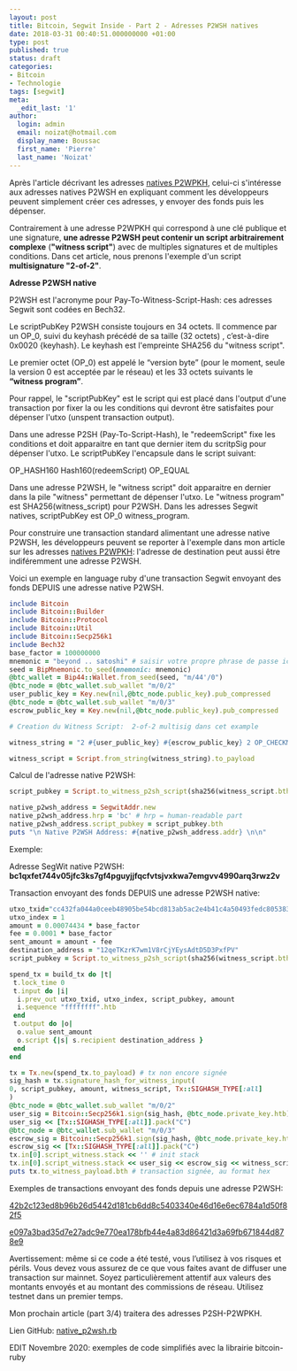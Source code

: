 ```yaml
---
layout: post
title: Bitcoin, Segwit Inside - Part 2 - Adresses P2WSH natives
date: 2018-03-31 00:40:51.000000000 +01:00
type: post
published: true
status: draft
categories:
- Bitcoin
- Technologie
tags: [segwit]
meta:
  _edit_last: '1'
author:
  login: admin
  email: noizat@hotmail.com
  display_name: Boussac
  first_name: 'Pierre'
  last_name: 'Noizat'
---
```

Après l'article décrivant les adresses [natives P2WPKH](http://e-ducat.fr/2018-01-31-segwit-inside-native-p2wpkh-fr/), celui-ci s'intéresse aux adresses natives P2WSH en expliquant comment les développeurs peuvent simplement créer ces adresses, y envoyer des fonds puis les dépenser. 

Contrairement à une adresse P2WPKH qui correspond à une clé publique et une signature, **une adresse P2WSH peut contenir un script arbitrairement complexe** (**"witness script"**) avec de multiples signatures et de multiples conditions. Dans cet article, nous prenons l'exemple d'un script **multisignature "2-of-2"**.

**Adresse P2WSH native**

P2WSH est l'acronyme pour Pay-To-Witness-Script-Hash: ces adresses Segwit sont codées en Bech32.

Le scriptPubKey P2WSH consiste toujours en 34 octets. Il commence par un OP_0, suivi du keyhash précédé de sa taille (32 octets) , c’est-à-dire 0x0020 {keyhash}. Le keyhash est l'empreinte SHA256 du "witness script".

Le premier octet (OP_0) est appelé le “version byte” (pour le moment, seule la version 0 est acceptée par le réseau) et les 33 octets suivants le **“witness program”**.

Pour rappel, le "scriptPubKey" est le script qui est placé dans l'output d'une transaction por fixer la ou les conditions qui devront être satisfaites pour dépenser l'utxo (unspent transaction output).

Dans une adresse P2SH (Pay-To-Script-Hash), le "redeemScript" fixe les conditions et doit apparaitre en tant que dernier item du scritpSig pour dépenser l'utxo. Le scriptPubKey l'encapsule dans le script suivant:

OP_HASH160 Hash160(redeemScript) OP_EQUAL

Dans une adresse P2WSH, le "witness script" doit apparaitre en dernier dans la pile "witness" permettant de dépenser l'utxo.
Le "witness program" est SHA256(witness_script) pour P2WSH.
Dans les adresses Segwit natives, scriptPubKey est OP_0 witness_program.

Pour construire une transaction standard alimentant une adresse native P2WSH, les développeurs peuvent se reporter à l'exemple dans mon article sur les adresses [natives P2WPKH](http://e-ducat.fr/2018-01-31-segwit-inside-native-p2wpkh-fr/): l'adresse de destination peut aussi être indiféremment une adresse P2WSH.

Voici un exemple en language ruby d'une transaction Segwit envoyant des fonds DEPUIS une adresse native P2WSH. 

```ruby
include Bitcoin
include Bitcoin::Builder
include Bitcoin::Protocol
include Bitcoin::Util
include Bitcoin::Secp256k1
include Bech32
base_factor = 100000000
mnemonic = "beyond .. satoshi" # saisir votre propre phrase de passe ici
seed = BipMnemonic.to_seed(mnemonic: mnemonic)
@btc_wallet = Bip44::Wallet.from_seed(seed, "m/44'/0")
@btc_node = @btc_wallet.sub_wallet "m/0/2"
user_public_key = Key.new(nil,@btc_node.public_key).pub_compressed
@btc_node = @btc_wallet.sub_wallet "m/0/3"
escrow_public_key = Key.new(nil,@btc_node.public_key).pub_compressed

# Creation du Witness Script:  2-of-2 multisig dans cet example

witness_string = "2 #{user_public_key} #{escrow_public_key} 2 OP_CHECKMULTISIG"

witness_script = Script.from_string(witness_string).to_payload
```
Calcul de l'adresse native P2WSH:

```ruby
script_pubkey = Script.to_witness_p2sh_script(sha256(witness_script.bth))

native_p2wsh_address = SegwitAddr.new
native_p2wsh_address.hrp = 'bc' # hrp = human-readable part
native_p2wsh_address.script_pubkey = script_pubkey.bth
puts "\n Native P2WSH Address: #{native_p2wsh_address.addr} \n\n"
```

Exemple:

Adresse SegWit native P2WSH: **bc1qxfet744v05jfc3ks7gf4pguyjjfqcfvtsjvxkwa7emgvv4990arq3rwz2v**


Transaction envoyant des fonds DEPUIS une adresse P2WSH native:

```ruby
utxo_txid="cc432fa044a0ceeb48905be54bcd813ab5ac2e4b41c4a50493fedc8053831c0b"
utxo_index = 1
amount = 0.00074434 * base_factor
fee = 0.0001 * base_factor
sent_amount = amount - fee
destination_address = "12qeTKzrK7wm1V8rCjYEysAdtD5D3PxfPV"
script_pubkey = Script.to_witness_p2sh_script(sha256(witness_script.bth))

spend_tx = build_tx do |t|
 t.lock_time 0
 t.input do |i|
  i.prev_out utxo_txid, utxo_index, script_pubkey, amount
  i.sequence "ffffffff".htb
 end  
 t.output do |o|
  o.value sent_amount
  o.script {|s| s.recipient destination_address }
 end
end

tx = Tx.new(spend_tx.to_payload) # tx non encore signée
sig_hash = tx.signature_hash_for_witness_input(
0, script_pubkey, amount, witness_script, Tx::SIGHASH_TYPE[:all]
)
@btc_node = @btc_wallet.sub_wallet "m/0/2"
user_sig = Bitcoin::Secp256k1.sign(sig_hash, @btc_node.private_key.htb)
user_sig << [Tx::SIGHASH_TYPE[:all]].pack("C")
@btc_node = @btc_wallet.sub_wallet "m/0/3"
escrow_sig = Bitcoin::Secp256k1.sign(sig_hash, @btc_node.private_key.htb)
escrow_sig << [Tx::SIGHASH_TYPE[:all]].pack("C")
tx.in[0].script_witness.stack << '' # init stack
tx.in[0].script_witness.stack << user_sig << escrow_sig << witness_script
puts tx.to_witness_payload.bth # transaction signée, au format hex
```
Exemples de transactions envoyant des fonds depuis une adresse P2WSH:

[42b2c123ed8b96b26d5442d181cb6dd8c5403340e46d16e6ec6784a1d50f82f5](https://blockchain.info/tx/42b2c123ed8b96b26d5442d181cb6dd8c5403340e46d16e6ec6784a1d50f82f5)

[e097a3bad35d7e27adc9e770ea178bfb44e4a83d86421d3a69fb671844d878e9](https://blockchain.info/tx/e097a3bad35d7e27adc9e770ea178bfb44e4a83d86421d3a69fb671844d878e9)

Avertissement: même si ce code a été testé, vous l’utilisez à vos risques et périls. Vous devez vous assurez de ce que vous faites avant de diffuser une transaction sur mainnet. Soyez particulièrement attentif aux valeurs des montants envoyés et au montant des commissions de réseau. Utilisez testnet dans un premier temps.

Mon prochain article (part 3/4) traitera des adresses P2SH-P2WPKH.

Lien GitHub: [native_p2wsh.rb](https://gist.github.com/pierrenoizat/6880a12a599fa03a2099e3b38e8664e0)

EDIT Novembre 2020: exemples de code simplifiés avec la librairie bitcoin-ruby

